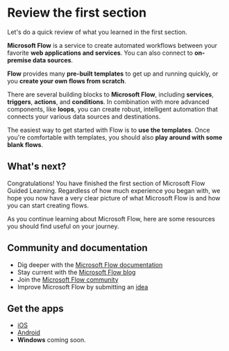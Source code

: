 <properties
   pageTitle="Review this section | Microsoft Flow"
   description="Review what you learned in this introduction to Microsoft Flow."
   services=""
   suite="flow"
   documentationCenter="na"
   authors="msftman"
   manager="anneta"
   editor=""
   tags=""
   featuredVideoId=""
   courseDuration="3m"/>

<tags
   ms.service="flow"
   ms.devlang="na"
   ms.topic="get-started-article"
   ms.tgt_pltfrm="na"
   ms.workload="na"
   ms.date="11/22/2016"
   ms.author="deonhe"/>

# Review the first section

Let's do a quick review of what you learned in the first section.

**Microsoft Flow** is a service to create automated workflows between your favorite **web applications and services**.  You can also connect to **on-premise data sources**.

**Flow** provides many **pre-built templates** to get up and running quickly, or you **create your own flows from scratch**.   

There are several building blocks to **Microsoft Flow**, including **services**, **triggers**, **actions**, and **conditions**.  In combination with more advanced components, like **loops**, you can create robust, intelligent automation that connects your various data sources and destinations.

The easiest way to get started with Flow is to **use the templates**.  Once you're comfortable with templates, you should also **play around with some blank flows**. 


## What's next?
Congratulations! You have finished the first section of Microsoft Flow Guided Learning. Regardless of how much experience you began with, we hope you now have a very clear picture of what Microsoft Flow is and how you can start creating flows. 

As you continue learning about Microsoft Flow, here are some resources you should find useful on your journey.

## Community and documentation
- Dig deeper with the [Microsoft Flow documentation](https://aka.ms/q2613b)
- Stay current with the [Microsoft Flow blog](https://flow.microsoft.com/blog/)
- Join the [Microsoft Flow community](https://powerusers.microsoft.com/t5/Microsoft-Flow-Community/ct-p/FlowCommunity)
- Improve Microsoft Flow by submitting an [idea](https://powerusers.microsoft.com/t5/Flow-Ideas/idb-p/FlowIdeas)

## Get the apps
- [iOS](https://itunes.apple.com/us/app/microsoft-flow/id1094928825)
- [Android](https://play.google.com/store/apps/details?id=com.microsoft.flow)
- **Windows** coming soon.